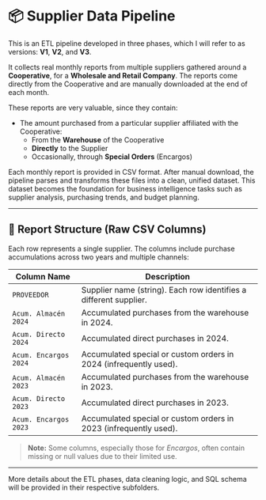 # 📦 Supplier Data Pipeline

This is an ETL pipeline developed in three phases, which I will refer to as versions: **V1**, **V2**, and **V3**.

It collects real monthly reports from multiple suppliers gathered around a **Cooperative**, for a **Wholesale and Retail Company**. The reports come directly from the Cooperative and are manually downloaded at the end of each month.

These reports are very valuable, since they contain:

- The amount purchased from a particular supplier affiliated with the Cooperative:
  - From the **Warehouse** of the Cooperative
  - **Directly** to the Supplier
  - Occasionally, through **Special Orders** (Encargos)

Each monthly report is provided in CSV format. After manual download, the pipeline parses and transforms these files into a clean, unified dataset. This dataset becomes the foundation for business intelligence tasks such as supplier analysis, purchasing trends, and budget planning.

---

## 🧾 Report Structure (Raw CSV Columns)

Each row represents a single supplier. The columns include purchase accumulations across two years and multiple channels:

| Column Name              | Description                                                                 |
|--------------------------|-----------------------------------------------------------------------------|
| `PROVEEDOR`              | Supplier name (string). Each row identifies a different supplier.           |
| `Acum. Almacén 2024`     | Accumulated purchases from the warehouse in 2024.                           |
| `Acum. Directo 2024`     | Accumulated direct purchases in 2024.                                       |
| `Acum. Encargos 2024`    | Accumulated special or custom orders in 2024 (infrequently used).           |
| `Acum. Almacén 2023`     | Accumulated purchases from the warehouse in 2023.                           |
| `Acum. Directo 2023`     | Accumulated direct purchases in 2023.                                       |
| `Acum. Encargos 2023`    | Accumulated special or custom orders in 2023 (infrequently used).           |

> **Note:** Some columns, especially those for *Encargos*, often contain missing or null values due to their limited use.

---

More details about the ETL phases, data cleaning logic, and SQL schema will be provided in their respective subfolders.